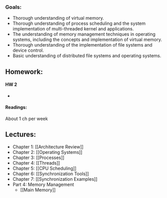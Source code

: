 ### Goals:
- Thorough understanding of virtual memory.
- Thorough understanding of process scheduling and the system implementation of multi-threaded kernel and applications.
- The understanding of memory management techniques in operating systems, including the concepts and implementation of virtual memory.
- Thorough understanding of the implementation of file systems and device control.
- Basic understanding of distributed file systems and operating systems.

## Homework:
#### HW 2
- 

#### Readings:
About 1 ch per week

## Lectures:
- Chapter 1: [[Architecture Review]]
- Chapter 2: [[Operating Systems]] 
- Chapter 3: [[Processes]]
- Chapter 4: [[Threads]]
- Chapter 5: [[CPU Scheduling]]
- Chapter 6: [[Synchronization Tools]]
- Chapter 7: [[Synchronization Examples]]
- Part 4: Memory Management
	- [[Main Memory]]


